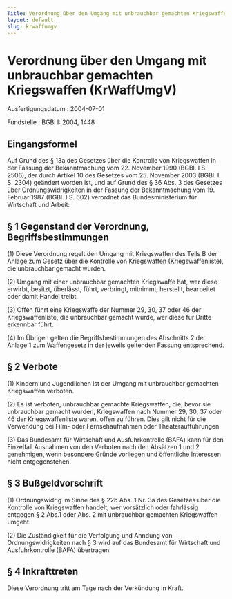 ```yaml
---
Title: Verordnung über den Umgang mit unbrauchbar gemachten Kriegswaffen
layout: default
slug: krwaffumgv
---
```


# Verordnung über den Umgang mit unbrauchbar gemachten Kriegswaffen (KrWaffUmgV)

Ausfertigungsdatum
:   2004-07-01

Fundstelle
:   BGBl I: 2004, 1448



## Eingangsformel

Auf Grund des § 13a des Gesetzes über die Kontrolle von Kriegswaffen
in der Fassung der Bekanntmachung vom 22. November 1990 (BGBl. I S.
2506), der durch Artikel 10 des Gesetzes vom 25. November 2003 (BGBl.
I S. 2304) geändert worden ist, und auf Grund des § 36 Abs. 3 des
Gesetzes über Ordnungswidrigkeiten in der Fassung der Bekanntmachung
vom 19. Februar 1987 (BGBl. I S. 602) verordnet das Bundesministerium
für Wirtschaft und Arbeit:


## § 1 Gegenstand der Verordnung, Begriffsbestimmungen

(1) Diese Verordnung regelt den Umgang mit Kriegswaffen des Teils B
der Anlage zum Gesetz über die Kontrolle von Kriegswaffen
(Kriegswaffenliste), die unbrauchbar gemacht wurden.

(2) Umgang mit einer unbrauchbar gemachten Kriegswaffe hat, wer diese
erwirbt, besitzt, überlässt, führt, verbringt, mitnimmt, herstellt,
bearbeitet oder damit Handel treibt.

(3) Offen führt eine Kriegswaffe der Nummer 29, 30, 37 oder 46 der
Kriegswaffenliste, die unbrauchbar gemacht wurde, wer diese für Dritte
erkennbar führt.

(4) Im Übrigen gelten die Begriffsbestimmungen des Abschnitts 2 der
Anlage 1 zum Waffengesetz in der jeweils geltenden Fassung
entsprechend.


## § 2 Verbote

(1) Kindern und Jugendlichen ist der Umgang mit unbrauchbar gemachten
Kriegswaffen verboten.

(2) Es ist verboten, unbrauchbar gemachte Kriegswaffen, die, bevor sie
unbrauchbar gemacht wurden, Kriegswaffen nach Nummer 29, 30, 37 oder
46 der Kriegswaffenliste waren, offen zu führen. Dies gilt nicht für
die Verwendung bei Film- oder Fernsehaufnahmen oder
Theateraufführungen.

(3) Das Bundesamt für Wirtschaft und Ausfuhrkontrolle (BAFA) kann für
den Einzelfall Ausnahmen von den Verboten nach den Absätzen 1 und 2
genehmigen, wenn besondere Gründe vorliegen und öffentliche Interessen
nicht entgegenstehen.


## § 3 Bußgeldvorschrift

(1) Ordnungswidrig im Sinne des § 22b Abs. 1 Nr. 3a des Gesetzes über
die Kontrolle von Kriegswaffen handelt, wer vorsätzlich oder
fahrlässig entgegen § 2 Abs.1 oder Abs. 2 mit unbrauchbar gemachten
Kriegswaffen umgeht.

(2) Die Zuständigkeit für die Verfolgung und Ahndung von
Ordnungswidrigkeiten nach § 3 wird auf das Bundesamt für Wirtschaft
und Ausfuhrkontrolle (BAFA) übertragen.


## § 4 Inkrafttreten

Diese Verordnung tritt am Tage nach der Verkündung in Kraft.

